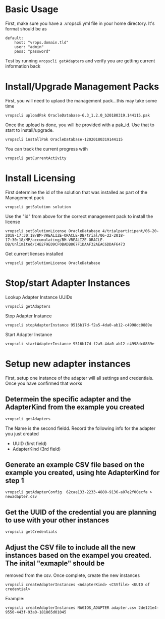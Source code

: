 # Basic Usage

First, make sure you have a .vropscli.yml file in your home directory.  It's format should be as
```
default:
    host: "vrops.domain.tld"
    user: "admin"
    pass: "password"

```
Test by running ```vropscli getAdapters``` and verify you are getting current information back

# Install/Upgrade Management Packs

First, you will need to uplaod the management pack...this may take some time
```
vropscli uploadPak OracleDatabase-6.3_1.2.0_b20180319.144115.pak
```
Once the upload is done, you will be provided with a pak_id.  Use that to start to install/upgrade.
```
vropscli installPak OracleDatabase-12020180319144115
```
You can track the current progress wtih
```
vropscli getCurrentActivity
```

# Install Licensing

First determine the id of the solution that was installed as part of the Management pack

```
vropscli getSolution solution
```

Use the "id" from above for the correct management pack to install the license

```
vropscli setSolutionLicense OracleDatabase 4/trialparticipant/06-20-2018-17:30:18/BM-VREALIZE-ORACLE-DB/trial/06-22-2018-17:30:18/MP/accumulating/BM-VREALIZE-ORACLE-DB/Unlimited/C4B2F9E09CF0BADB867F1DAAF32AEAC6DDAF6473
```

Get current lienses installed

```
vropscli getSolutionLicense OracleDatabase
```

# Stop/start Adapter Instances

Lookup Adapter Instance UUIDs

```
vropscli getAdapters
```

Stop Adapter Instance

```
vropscli stopAdapterInstance 9516b17d-f2a5-4da0-ab12-c4998dc0889e
```

Start Adapter Instance

```
vropscli startAdapterInstance 9516b17d-f2a5-4da0-ab12-c4998dc0889e
```

# Setup new adapter instances

First, setup one instance of the adapter will all settings and credentials.  Once you have confirmed that works

## Determein the specific adapter and the AdapterKind from the example you created 
```
vropscli getAdapters
```
The Name is the second fieldd.  Record the following info for the adapter you just created
* UUID (first field)
* AdapterKind (3rd field)

## Generate an example CSV file based on the example you created, using hte AdapterKind for step 1

```
vropscli getAdapterConfig  62cae133-2233-4880-9136-a07e2f00ecfa > newadapter.csv
```

## Get the UUID of the credential you are planning to use with your other instances

```
vropscli getCredentials 
```

## Adjust the CSV file to include all the new instances based on the exampel you created.  The inital "exmaple" should be
removed from the csv.  Once complete, create the new instances

```
vropscli createAdapterInstances <AdapterKind> <CSVfile> <UUID of credential> 
```
Example:
```
vropscli createAdapterInstances NAGIOS_ADAPTER adapter.csv 2de121e4-9550-443f-93a0-181865d01045
```
